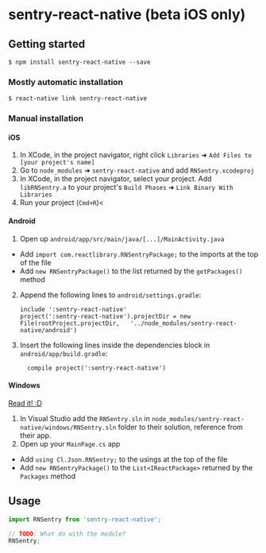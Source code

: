 
# sentry-react-native (beta iOS only)

## Getting started

`$ npm install sentry-react-native --save`

### Mostly automatic installation

`$ react-native link sentry-react-native`

### Manual installation


#### iOS

1. In XCode, in the project navigator, right click `Libraries` ➜ `Add Files to [your project's name]`
2. Go to `node_modules` ➜ `sentry-react-native` and add `RNSentry.xcodeproj`
3. In XCode, in the project navigator, select your project. Add `libRNSentry.a` to your project's `Build Phases` ➜ `Link Binary With Libraries`
4. Run your project (`Cmd+R`)<

#### Android

1. Open up `android/app/src/main/java/[...]/MainActivity.java`
  - Add `import com.reactlibrary.RNSentryPackage;` to the imports at the top of the file
  - Add `new RNSentryPackage()` to the list returned by the `getPackages()` method
2. Append the following lines to `android/settings.gradle`:
  	```
  	include ':sentry-react-native'
  	project(':sentry-react-native').projectDir = new File(rootProject.projectDir, 	'../node_modules/sentry-react-native/android')
  	```
3. Insert the following lines inside the dependencies block in `android/app/build.gradle`:
  	```
      compile project(':sentry-react-native')
  	```

#### Windows
[Read it! :D](https://github.com/ReactWindows/react-native)

1. In Visual Studio add the `RNSentry.sln` in `node_modules/sentry-react-native/windows/RNSentry.sln` folder to their solution, reference from their app.
2. Open up your `MainPage.cs` app
  - Add `using Cl.Json.RNSentry;` to the usings at the top of the file
  - Add `new RNSentryPackage()` to the `List<IReactPackage>` returned by the `Packages` method


## Usage
```javascript
import RNSentry from 'sentry-react-native';

// TODO: What do with the module?
RNSentry;
```
  
